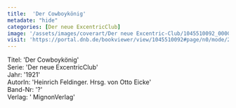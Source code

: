```yaml
---
title:  'Der Cowboykönig'
metadate: "hide"
categories: [Der neue ExcentricClub]
image: '/assets/images/coverart/Der neue Excentric-Club/1045510092_00000010.jpg'
visit: 'https://portal.dnb.de/bookviewer/view/1045510092#page/n0/mode/2up'
---
```

Titel: 'Der Cowboykönig' <br>
Serie: 'Der neue ExcentricClub' <br>
Jahr: '1921' <br>
AutorIn: 'Heinrich Feldinger. Hrsg. von Otto Eicke' <br>
Band-Nr: '?' <br>
Verlag: ' MignonVerlag'